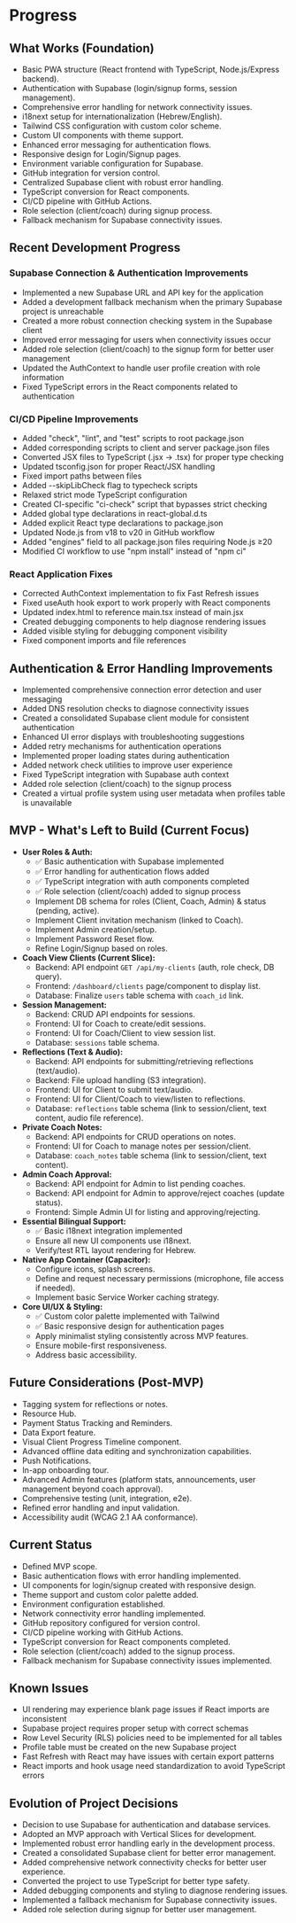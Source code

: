 # Progress

## What Works (Foundation)
*   Basic PWA structure (React frontend with TypeScript, Node.js/Express backend).
*   Authentication with Supabase (login/signup forms, session management).
*   Comprehensive error handling for network connectivity issues.
*   i18next setup for internationalization (Hebrew/English).
*   Tailwind CSS configuration with custom color scheme.
*   Custom UI components with theme support.
*   Enhanced error messaging for authentication flows.
*   Responsive design for Login/Signup pages.
*   Environment variable configuration for Supabase.
*   GitHub integration for version control.
*   Centralized Supabase client with robust error handling.
*   TypeScript conversion for React components.
*   CI/CD pipeline with GitHub Actions.
*   Role selection (client/coach) during signup process.
*   Fallback mechanism for Supabase connectivity issues.

## Recent Development Progress

### Supabase Connection & Authentication Improvements
*   Implemented a new Supabase URL and API key for the application
*   Added a development fallback mechanism when the primary Supabase project is unreachable
*   Created a more robust connection checking system in the Supabase client
*   Improved error messaging for users when connectivity issues occur
*   Added role selection (client/coach) to the signup form for better user management
*   Updated the AuthContext to handle user profile creation with role information
*   Fixed TypeScript errors in the React components related to authentication

### CI/CD Pipeline Improvements
*   Added "check", "lint", and "test" scripts to root package.json
*   Added corresponding scripts to client and server package.json files
*   Converted JSX files to TypeScript (.jsx → .tsx) for proper type checking
*   Updated tsconfig.json for proper React/JSX handling
*   Fixed import paths between files
*   Added --skipLibCheck flag to typecheck scripts
*   Relaxed strict mode TypeScript configuration
*   Created CI-specific "ci-check" script that bypasses strict checking
*   Added global type declarations in react-global.d.ts
*   Added explicit React type declarations to package.json
*   Updated Node.js from v18 to v20 in GitHub workflow
*   Added "engines" field to all package.json files requiring Node.js ≥20
*   Modified CI workflow to use "npm install" instead of "npm ci"

### React Application Fixes
*   Corrected AuthContext implementation to fix Fast Refresh issues
*   Fixed useAuth hook export to work properly with React components
*   Updated index.html to reference main.tsx instead of main.jsx
*   Created debugging components to help diagnose rendering issues
*   Added visible styling for debugging component visibility
*   Fixed component imports and file references

## Authentication & Error Handling Improvements
*   Implemented comprehensive connection error detection and user messaging
*   Added DNS resolution checks to diagnose connectivity issues
*   Created a consolidated Supabase client module for consistent authentication
*   Enhanced UI error displays with troubleshooting suggestions
*   Added retry mechanisms for authentication operations
*   Implemented proper loading states during authentication
*   Added network check utilities to improve user experience
*   Fixed TypeScript integration with Supabase auth context
*   Added role selection (client/coach) to the signup process
*   Created a virtual profile system using user metadata when profiles table is unavailable

## MVP - What's Left to Build (Current Focus)

*   **User Roles & Auth:**
    *   ✅ Basic authentication with Supabase implemented
    *   ✅ Error handling for authentication flows added
    *   ✅ TypeScript integration with auth components completed
    *   ✅ Role selection (client/coach) added to signup process
    *   Implement DB schema for roles (Client, Coach, Admin) & status (pending, active).
    *   Implement Client invitation mechanism (linked to Coach).
    *   Implement Admin creation/setup.
    *   Implement Password Reset flow.
    *   Refine Login/Signup based on roles.
*   **Coach View Clients (Current Slice):**
    *   Backend: API endpoint `GET /api/my-clients` (auth, role check, DB query).
    *   Frontend: `/dashboard/clients` page/component to display list.
    *   Database: Finalize `users` table schema with `coach_id` link.
*   **Session Management:**
    *   Backend: CRUD API endpoints for sessions.
    *   Frontend: UI for Coach to create/edit sessions.
    *   Frontend: UI for Coach/Client to view session list.
    *   Database: `sessions` table schema.
*   **Reflections (Text & Audio):**
    *   Backend: API endpoints for submitting/retrieving reflections (text/audio).
    *   Backend: File upload handling (S3 integration).
    *   Frontend: UI for Client to submit text/audio.
    *   Frontend: UI for Client/Coach to view/listen to reflections.
    *   Database: `reflections` table schema (link to session/client, text content, audio file reference).
*   **Private Coach Notes:**
    *   Backend: API endpoints for CRUD operations on notes.
    *   Frontend: UI for Coach to manage notes per session/client.
    *   Database: `coach_notes` table schema (link to session/client, text content).
*   **Admin Coach Approval:**
    *   Backend: API endpoint for Admin to list pending coaches.
    *   Backend: API endpoint for Admin to approve/reject coaches (update status).
    *   Frontend: Simple Admin UI for listing and approving/rejecting.
*   **Essential Bilingual Support:**
    *   ✅ Basic i18next integration implemented
    *   Ensure all new UI components use i18next.
    *   Verify/test RTL layout rendering for Hebrew.
*   **Native App Container (Capacitor):**
    *   Configure icons, splash screens.
    *   Define and request necessary permissions (microphone, file access if needed).
    *   Implement basic Service Worker caching strategy.
*   **Core UI/UX & Styling:**
    *   ✅ Custom color palette implemented with Tailwind
    *   ✅ Basic responsive design for authentication pages
    *   Apply minimalist styling consistently across MVP features.
    *   Ensure mobile-first responsiveness.
    *   Address basic accessibility.

## Future Considerations (Post-MVP)
*   Tagging system for reflections or notes.
*   Resource Hub.
*   Payment Status Tracking and Reminders.
*   Data Export feature.
*   Visual Client Progress Timeline component.
*   Advanced offline data editing and synchronization capabilities.
*   Push Notifications.
*   In-app onboarding tour.
*   Advanced Admin features (platform stats, announcements, user management beyond coach approval).
*   Comprehensive testing (unit, integration, e2e).
*   Refined error handling and input validation.
*   Accessibility audit (WCAG 2.1 AA conformance).

## Current Status
*   Defined MVP scope.
*   Basic authentication flows with error handling implemented.
*   UI components for login/signup created with responsive design.
*   Theme support and custom color palette added.
*   Environment configuration established.
*   Network connectivity error handling implemented.
*   GitHub repository configured for version control.
*   CI/CD pipeline working with GitHub Actions.
*   TypeScript conversion for React components completed.
*   Role selection (client/coach) added to the signup process.
*   Fallback mechanism for Supabase connectivity issues implemented.

## Known Issues
*   UI rendering may experience blank page issues if React imports are inconsistent
*   Supabase project requires proper setup with correct schemas
*   Row Level Security (RLS) policies need to be implemented for all tables
*   Profile table must be created on the new Supabase project
*   Fast Refresh with React may have issues with certain export patterns
*   React imports and hook usage need standardization to avoid TypeScript errors

## Evolution of Project Decisions
*   Decision to use Supabase for authentication and database services.
*   Adopted an MVP approach with Vertical Slices for development.
*   Implemented robust error handling early in the development process.
*   Created a consolidated Supabase client for better error management.
*   Added comprehensive network connectivity checks for better user experience.
*   Converted the project to use TypeScript for better type safety.
*   Added debugging components and styling to diagnose rendering issues.
*   Implemented a fallback mechanism for Supabase connectivity issues.
*   Added role selection during signup for better user management. 